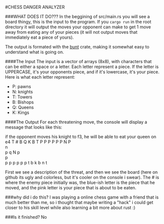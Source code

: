 #CHESS DANGER ANALYZER

###WHAT DOES IT DO???
In the beggining of src/main.rs you will see a board thingy, this is the input
to the program. If you `cargo run` in the root directory it will output the moves your opponent can make to get 1 move away from eating any of your pieces (it will not output
moves that immediately eat a piece of yours).

The output is formated with the [bunt](https://crates.io/crates/bunt/0.2.6) crate, making it somewhat easy to understand what is going on.

####The Input
The input is a vector of arrays (8x8), with characters that can be either a space or a letter. Each letter represent a piece. If the letter is UPPERCASE, it's your opponents piece, and if it's lowercase, it's your piece. Here is what each letter represent:

- P: pawns
- N: knights
- T: Towers
- B: Bishops
- Q: Queens
- K: Kings

####The Output
For each threatening move, the console will display a message that looks like this:

if the opponent moves his knight to f3,
he will be able to eat your queen on e4
        T # B Q K B   T 
        P P P     P P P 
            N   P       
          n             
            p q N p     
                p       
        p p p p     p p 
        t   b   k b n t 

First we see a description of the threat, and then we see the board (here on github its ugly and colorless, but it's cooler on the console i swear). The # is where the enemy piece initially was, the blue-ish letter is the piece that he moved, and the pink letter is your piece that is about to be eaten.

###why did i do this?
I was playing a online chess game with a friend that is much better than me, so i thought that maybe writing a "hack" i could get closer to his skill level while also learning a bit more about rust :)

###Is it finished?
No
